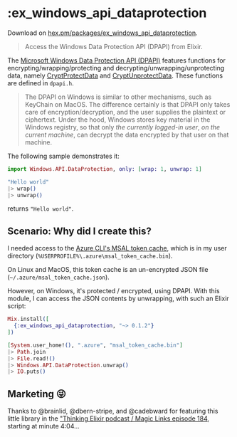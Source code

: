 # :ex_windows_api_dataprotection

Download on [hex.pm/packages/ex_windows_api_dataprotection](https://hex.pm/packages/ex_windows_api_dataprotection).

> Access the Windows Data Protection API (DPAPI) from Elixir. 

The [Microsoft Windows Data Protection API (DPAPI)](https://learn.microsoft.com/en-us/windows/win32/api/dpapi/) features functions for encrypting/wrapping/protecting and decrypting/unwrapping/unprotecting data, namely [CryptProtectData](https://learn.microsoft.com/en-us/windows/win32/api/dpapi/nf-dpapi-cryptprotectdata) and [CryptUnprotectData](https://learn.microsoft.com/en-us/windows/win32/api/dpapi/nf-dpapi-cryptunprotectdata). These functions are defined in `dpapi.h`. 

> The DPAPI on Windows is similar to other mechanisms, such as KeyChain on MacOS. The difference certainly is that DPAPI only takes care of encryption/decryption, and the user supplies the plaintext or ciphertext. Under the hood, Windows stores key material in the Windows registry, so that only *the currently logged-in user*, *on the current machine*, can decrypt the data encrypted by that user on that machine.

The following sample demonstrates it:

```elixir
import Windows.API.DataProtection, only: [wrap: 1, unwrap: 1]

"Hello world"
|> wrap()
|> unwrap()
```

returns `"Hello world"`.

## Scenario: Why did I create this?

I needed access to the [Azure CLI's MSAL token cache](https://learn.microsoft.com/en-us/cli/azure/msal-based-azure-cli), which is in my user directory (`%USERPROFILE%\.azure\msal_token_cache.bin`). 

On Linux and MacOS, this token cache is an un-encrypted JSON file (`~/.azure/msal_token_cache.json`).

However, on Windows, it's protected / encrypted, using DPAPI. With this module, I can access the JSON contents by unwrapping, with such an Elixir script:

```elixir
Mix.install([
  {:ex_windows_api_dataprotection, "~> 0.1.2"}
])

[System.user_home!(), ".azure", "msal_token_cache.bin"]
|> Path.join
|> File.read!()
|> Windows.API.DataProtection.unwrap()
|> IO.puts()
```

## Marketing 😜

Thanks to @brainlid, @dbern-stripe, and @cadebward for featuring this little library in the ["Thinking Elixir podcast / Magic Links episode 184](https://podcast.thinkingelixir.com/184), starting at minute 4:04...
